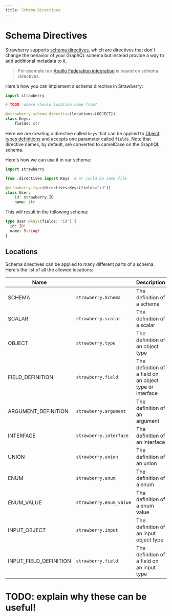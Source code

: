 ```yaml
---
title: Schema Directives
---
```


# Schema Directives

Strawberry supports
[schema directives](https://spec.graphql.org/June2018/#TypeSystemDirectiveLocation),
which are directives that don't change the behavior of your GraphQL schema but instead
provide a way to add additional metadata to it.

> For example our [Apollo Federation integration](../guides/federation.md) is
> based on schema directives.

Here's how you can implement a schema directive in Strawberry:

```python
import strawberry

# TODO: where should location come from?

@strawberry.schema_directive(locations=[OBJECT])
class Keys:
    fields: str
```

Here we are creating a directive called `keys` that can be applied to
[Object types definitions](./object-types.md) and accepts one parameter
called `fields`. Note that directive names, by default, are converted to camelCase
on the GraphQL schema.

Here's how we can use it in our schema:

```python
import strawberry

from .directives import Keys  # or could be same file

@strawberry.type(directives=Keys(fields="id"))
class User:
    id: strawberry.ID
    name: str
```

This will result in the following schema:

```graphql
type User @keys(fields: "id") {
  id: ID!
  name: String!
}
```

## Locations

Schema directives can be applied to many different parts of a schema. Here's the
list of all the allowed locations:

| Name                   |                         | Description                                              |
| ---------------------- | ----------------------- | -------------------------------------------------------- |
| SCHEMA                 | `strawberry.Schema`     | The definition of a schema                               |
| SCALAR                 | `strawberry.scalar`     | The definition of a scalar                               |
| OBJECT                 | `strawberry.type`       | The definition of an object type                         |
| FIELD_DEFINITION       | `strawberry.field`      | The definition of a field on an object type or interface |
| ARGUMENT_DEFINITION    | `strawberry.argument`   | The definition of an argument                            |
| INTERFACE              | `strawberry.interface`  | The definition of an interface                           |
| UNION                  | `strawberry.union`      | The definition of an union                               |
| ENUM                   | `strawberry.enum`       | The definition of a enum                                 |
| ENUM_VALUE             | `strawberry.enum_value` | The definition of a enum value                           |
| INPUT_OBJECT           | `strawberry.input`      | The definition of an input object type                   |
| INPUT_FIELD_DEFINITION | `strawberry.field`      | The definition of a field on an input type               |

# TODO: explain why these can be useful!
